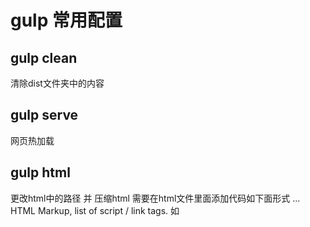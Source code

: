 # gulp 常用配置

## gulp clean 
清除dist文件夹中的内容

## gulp serve
网页热加载

## gulp html 
更改html中的路径 并 压缩html
需要在html文件里面添加代码如下面形式
    <!-- build:<type>(alternate search path)    <path> <parameters> -->
     ... HTML Markup, list of script / link tags.
    <!-- endbuild -->
    如     
    <!-- build:css css/combined.css -->
    <link href="css/one.css" rel="stylesheet">
    <link href="css/two.css" rel="stylesheet">
    <!-- endbuild -->

  

   

